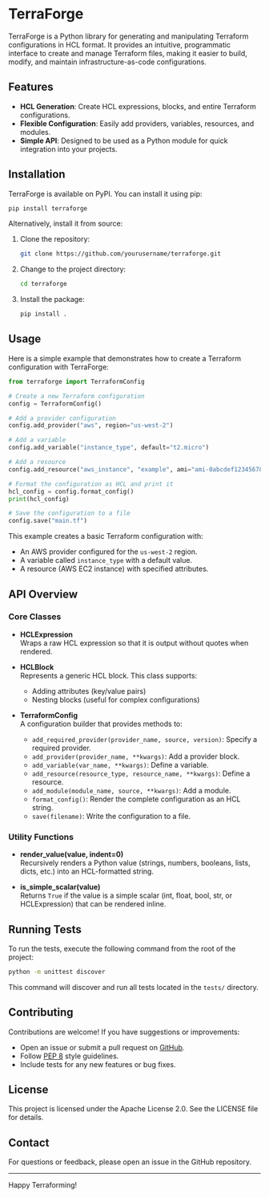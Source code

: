 
# TerraForge

TerraForge is a Python library for generating and manipulating Terraform configurations in HCL format. It provides an intuitive, programmatic interface to create and manage Terraform files, making it easier to build, modify, and maintain infrastructure-as-code configurations.

## Features

- **HCL Generation**: Create HCL expressions, blocks, and entire Terraform configurations.
- **Flexible Configuration**: Easily add providers, variables, resources, and modules.
- **Simple API**: Designed to be used as a Python module for quick integration into your projects.

## Installation

TerraForge is available on PyPI. You can install it using pip:

```bash
pip install terraforge
```

Alternatively, install it from source:

1. Clone the repository:
    ```bash
    git clone https://github.com/yourusername/terraforge.git
    ```
2. Change to the project directory:
    ```bash
    cd terraforge
    ```
3. Install the package:
    ```bash
    pip install .
    ```

## Usage

Here is a simple example that demonstrates how to create a Terraform configuration with TerraForge:

```python
from terraforge import TerraformConfig

# Create a new Terraform configuration
config = TerraformConfig()

# Add a provider configuration
config.add_provider("aws", region="us-west-2")

# Add a variable
config.add_variable("instance_type", default="t2.micro")

# Add a resource
config.add_resource("aws_instance", "example", ami="ami-0abcdef1234567890", instance_type="t2.micro")

# Format the configuration as HCL and print it
hcl_config = config.format_config()
print(hcl_config)

# Save the configuration to a file
config.save("main.tf")
```

This example creates a basic Terraform configuration with:
- An AWS provider configured for the `us-west-2` region.
- A variable called `instance_type` with a default value.
- A resource (AWS EC2 instance) with specified attributes.

## API Overview

### Core Classes

- **HCLExpression**  
  Wraps a raw HCL expression so that it is output without quotes when rendered.

- **HCLBlock**  
  Represents a generic HCL block. This class supports:
  - Adding attributes (key/value pairs)
  - Nesting blocks (useful for complex configurations)

- **TerraformConfig**  
  A configuration builder that provides methods to:
  - `add_required_provider(provider_name, source, version)`: Specify a required provider.
  - `add_provider(provider_name, **kwargs)`: Add a provider block.
  - `add_variable(var_name, **kwargs)`: Define a variable.
  - `add_resource(resource_type, resource_name, **kwargs)`: Define a resource.
  - `add_module(module_name, source, **kwargs)`: Add a module.
  - `format_config()`: Render the complete configuration as an HCL string.
  - `save(filename)`: Write the configuration to a file.

### Utility Functions

- **render_value(value, indent=0)**  
  Recursively renders a Python value (strings, numbers, booleans, lists, dicts, etc.) into an HCL-formatted string.

- **is_simple_scalar(value)**  
  Returns `True` if the value is a simple scalar (int, float, bool, str, or HCLExpression) that can be rendered inline.

## Running Tests

To run the tests, execute the following command from the root of the project:

```bash
python -m unittest discover
```

This command will discover and run all tests located in the `tests/` directory.

## Contributing

Contributions are welcome! If you have suggestions or improvements:
- Open an issue or submit a pull request on [GitHub](https://github.com/yourusername/terraforge).
- Follow [PEP 8](https://www.python.org/dev/peps/pep-0008/) style guidelines.
- Include tests for any new features or bug fixes.

## License

This project is licensed under the Apache License 2.0. See the LICENSE file for details.

## Contact

For questions or feedback, please open an issue in the GitHub repository.

---

Happy Terraforming!
